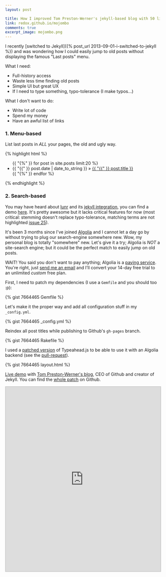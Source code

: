 ```yaml
---
layout: post

title: How I improved Tom Preston-Werner's jekyll-based blog with 50 lines of code
link: redox.github.io/mojombo
comments: true
excerpt_image: mojombo.png
---
```


I recently [switched to Jekyll]({% post_url 2013-09-01-i-switched-to-jekyll %}) and was wondering how I could easily jump to old posts without displaying the famous "Last posts" menu.

<!-- more -->

What I need:

* Full-history access
* Waste less time finding old posts
* Simple UI but great UX
* If I need to type something, typo-tolerance (I make typos...)

What I don't want to do:

* Write lot of code
* Spend my money
* Have an awful list of links

### 1. Menu-based

List last posts in _ALL_ your pages, the old and ugly way.

{% highlight html %}
<ul class="last_posts">  
  {{ "{%" }} for post in site.posts limit:20 %}
     <li>  
       <span>{{ "{{" }} post.date | date_to_string }}</span> &raquo;
       <a href="{{ "{{" }} BASE_PATH }}{{ "{{" }} post.url }}">{{ "{{" }} post.title }}</a>  
     </li>  
  {{ "{%" }} endfor %}  
</ul>
{% endhighlight %}

### 2. Search-based

You may have heard about [lunr](http://lunrjs.com) and its [jekyll integration](https://github.com/slashdotdash/jekyll-lunr-js-search), you can find a demo [here](http://10consulting.com/search). It's pretty awesome but it lacks critical features for now (most critical: stemming doesn't replace typo-tolerance, matching terms are not highlighted [issue 25](https://github.com/olivernn/lunr.js/issues/25)).

It's been 3 months since I've joined [Algolia](http://www.algolia.com) and I cannot let a day go by without trying to plug our search-engine somewhere new. Wow, my personal blog is totally "somewhere" new. Let's give it a try; Algolia is _NOT_ a site-search engine; but it could be the perfect match to easily jump on old posts.

WAIT! You said you don't want to pay anything; Algolia is a [paying service](http://www.algolia.com/pricing). You're right, just [send me an email](mailto:sylvain+from+algolia+dot+com) and I'll convert your 14-day free trial to an unlimited _custom_ free plan.

First, I need to patch my dependencies (I use a `Gemfile` and you should too :p):

{% gist 7664465 Gemfile %}

Let's make it the proper way and add all configuration stuff in my `_config.yml`.

{% gist 7664465 _config.yml %}

Reindex all post titles while publishing to Github's `gh-pages` branch.

{% gist 7664465 Rakefile %}

I used a [patched version](https://github.com/algolia/typeahead.js) of Typeahead.js to be able to use it with an Algolia backend (see the [pull-request](https://github.com/twitter/typeahead.js/pull/473)).

{% gist 7664465 layout.html %}

[Live demo](http://redox.github.io/mojombo) with [Tom Preston-Werner's blog](http://tom.preston-werner.com/), CEO of Github and creator of Jekyll. You can find the [whole patch](https://github.com/redox/mojombo/commit/070de82864fb17fb1f36f623e3136e398503370c) on Github.

<iframe src="http://redox.github.io/mojombo/" style="width: 100%; height: 600px; border: 2px solid #ccc;"> </iframe>
